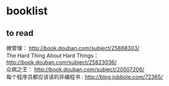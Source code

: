 booklist
========

## to read

微管理： http://book.douban.com/subject/25868303/  
The Hard Thing About Hard Things： http://book.douban.com/subject/25823036/  
众病之王： http://book.douban.com/subject/20507206/  
每个程序员都应该读的非编程书 : http://blog.jobbole.com/72365/  
